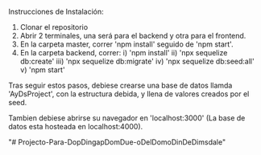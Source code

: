 Instrucciones de Instalación:

1) Clonar el repositorio
2) Abrir 2 terminales, una será para el backend y otra para el frontend.
3) En la carpeta master, correr 'npm install' seguido de 'npm start'.
4) En la carpeta backend, correr:
    i) 'npm install'
    ii) 'npx sequelize db:create'
    iii) 'npx sequelize db:migrate'
    iv) 'npx sequelize db:seed:all'
    v) 'npm start'

Tras seguir estos pasos, debiese crearse una base de datos llamda 'AyDsProject', con
la estructura debida, y llena de valores creados por el seed.

Tambien debiese abrirse su navegador en 'localhost:3000' (La base de datos esta hosteada en localhost:4000).


"# Projecto-Para-DopDingapDomDue-oDelDomoDinDeDimsdale" 
